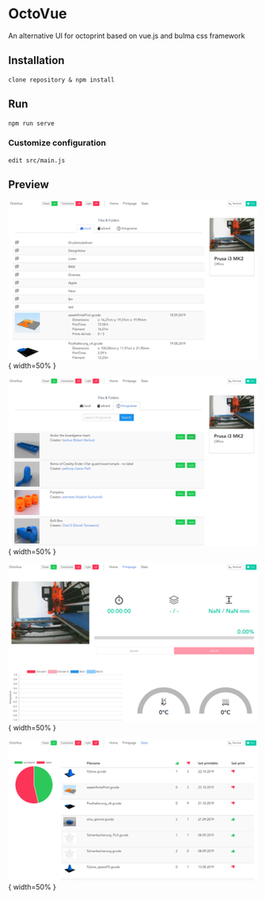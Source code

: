 # OctoVue

An alternative UI for octoprint based on vue.js and bulma css framework

## Installation
```
clone repository & npm install
```

## Run
```
npm run serve
```


### Customize configuration
```
edit src/main.js
```

## Preview
![screenshot](screenshots/screen1.png){ width=50% }


![screenshot](screenshots/screen2.png){ width=50% }


![screenshot](screenshots/screen3.png){ width=50% }


![screenshot](screenshots/screen4.png){ width=50% }
